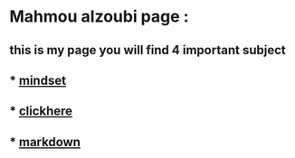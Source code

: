 # **Mahmou alzoubi page  :**

## **this is my page you will find 4 important subject**

 ## * [mindset](https://mahmoud-alzoubi95.github.io/reading-note/)
 ## * [clickhere](https://mahmoud-alzoubi95.github.io/reading-note/git3)
  ## * [markdown](https://mahmoud-alzoubi95.github.io/reading-note/)